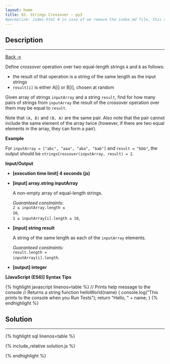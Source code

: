 ```yaml
---
layout: home
title: 92. Strings Crossover - py3
#permalink: index.html # in case of we remove the index.md file, this doc will be the index page
---
```


<div class="row">
<div class="columnStmt" markdown="1">

## Description

---

[Back -> ](../README.md)

Define _crossover_ operation over two equal-length strings <code>A</code> and <code>B</code> as follows:

- the result of that operation is a string of the same length as the input strings
- <code>result[i]</code> is either A[i] or B[i], chosen at random

Given array of strings <code>inputArray</code> and a string <code>result</code>, find for how many pairs of strings from <code>inputArray</code> the result of the crossover operation over them may be equal to <code>result</code>.

Note that <code>(A, B)</code> and <code>(B, A)</code> are the same pair. Also note that the pair cannot include the same element of the array twice (however, if there are two equal elements in the array, they can form a pair).

**Example**

For <code>inputArray = ["abc", "aaa", "aba", "bab"]</code> and <code>result = "bbb"</code>, the output should be
<code>stringsCrossover(inputArray, result) = 2</code>.

**Input/Output**

- **[execution time limit] 4 seconds (js)**

- **[input] array.string inputArray**

  A non-empty array of equal-length strings.<br>

  _Guaranteed constraints:_<br>
  <code>2 ≤ inputArray.length ≤ 10</code>,<br> <code>1 ≤ inputArray[i].length ≤ 10</code>,<br>

- **[input] string result**

  A string of the same length as each of the <code>inputArray</code> elements.<br>

  _Guaranteed constraints:_<br>
  <code>result.length = inputArray[i].length</code>.

* **[output] integer**

**[JavaScript (ES6)] Syntax Tips**

{% highlight javascript linenos=table %}
// Prints help message to the console
// Returns a string
function helloWorld(name) {
console.log("This prints to the console when you Run Tests");
return "Hello, " + name;
}
{% endhighlight %}

</div>
<div class="columnSol" markdown="1">

## Solution

---

{% highlight sql linenos=table %}

{% include_relative solution.js %}

{% endhighlight %}

</div>
</div>
